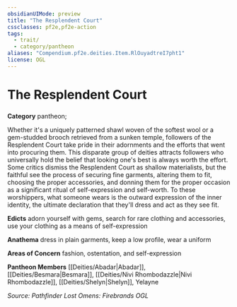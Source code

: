 ```yaml
---
obsidianUIMode: preview
title: "The Resplendent Court"
cssclasses: pf2e,pf2e-action
tags:
  - trait/
  - category/pantheon
aliases: "Compendium.pf2e.deities.Item.RlOuyadtreI7pht1"
license: OGL
---
```

# The Resplendent Court

### 

**Category** pantheon; 




Whether it's a uniquely patterned shawl woven of the softest wool or a gem-studded brooch retrieved from a sunken temple, followers of the Resplendent Court take pride in their adornments and the efforts that went into procuring them. This disparate group of deities attracts followers who universally hold the belief that looking one's best is always worth the effort. Some critics dismiss the Resplendent Court as shallow materialists, but the faithful see the process of securing fine garments, altering them to fit, choosing the proper accessories, and donning them for the proper occasion as a significant ritual of self-expression and self-worth. To these worshippers, what someone wears is the outward expression of the inner identity, the ultimate declaration that they'll dress and act as they see fit.

**Edicts** adorn yourself with gems, search for rare clothing and accessories, use your clothing as a means of self-expression

**Anathema** dress in plain garments, keep a low profile, wear a uniform

**Areas of Concern** fashion, ostentation, and self-expression

**Pantheon Members** [[Deities/Abadar|Abadar]], [[Deities/Besmara|Besmara]], [[Deities/Nivi Rhombodazzle|Nivi Rhombodazzle]], [[Deities/Shelyn|Shelyn]], Yelayne

*Source: Pathfinder Lost Omens: Firebrands*
*OGL*